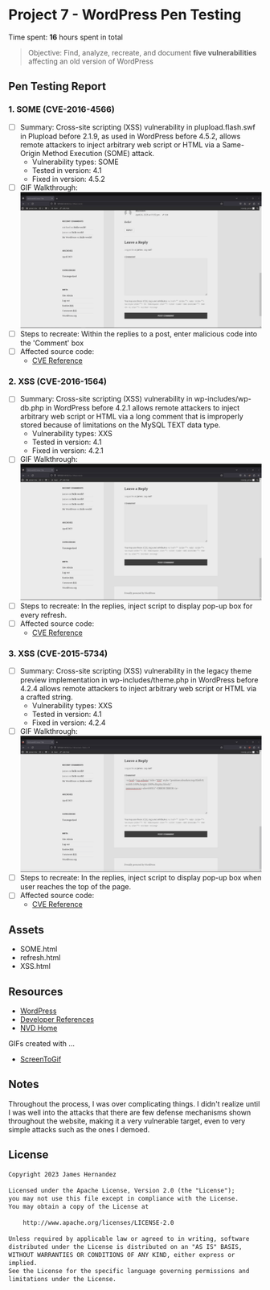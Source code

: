 # Project 7 - WordPress Pen Testing

Time spent: **16** hours spent in total

> Objective: Find, analyze, recreate, and document **five vulnerabilities** affecting an old version of WordPress

## Pen Testing Report

### 1. SOME (CVE-2016-4566)

- [ ] Summary: Cross-site scripting (XSS) vulnerability in plupload.flash.swf in Plupload before 2.1.9, as used in WordPress before 4.5.2, allows remote attackers to inject arbitrary web script or HTML via a Same-Origin Method Execution (SOME) attack.
  - Vulnerability types: SOME 
  - Tested in version: 4.1
  - Fixed in version: 4.5.2
- [ ] GIF Walkthrough: <img src="plupload.gif">
- [ ] Steps to recreate: Within the replies to a post, enter malicious code into the 'Comment' box
- [ ] Affected source code:
  - [CVE Reference](https://nvd.nist.gov/vuln/detail/CVE-2016-4566)
  
### 2. XSS (CVE-2016-1564)

- [ ] Summary: Cross-site scripting (XSS) vulnerability in wp-includes/wp-db.php in WordPress before 4.2.1 allows remote attackers to inject arbitrary web script or HTML via a long comment that is improperly stored because of limitations on the MySQL TEXT data type.
  - Vulnerability types: XXS 
  - Tested in version: 4.1
  - Fixed in version: 4.2.1
- [ ] GIF Walkthrough: <img src="refresh.gif">
- [ ] Steps to recreate: In the replies, inject script to display pop-up box for every refresh.
- [ ] Affected source code:
  - [CVE Reference](https://nvd.nist.gov/vuln/detail/CVE-2016-1564)

### 3. XSS (CVE-2015-5734)
- [ ] Summary: Cross-site scripting (XSS) vulnerability in the legacy theme preview implementation in wp-includes/theme.php in WordPress before 4.2.4 allows remote attackers to inject arbitrary web script or HTML via a crafted string.
  - Vulnerability types: XXS
  - Tested in version: 4.1
  - Fixed in version: 4.2.4
- [ ] GIF Walkthrough: <img src="XSS.gif">
- [ ] Steps to recreate: In the replies, inject script to display pop-up box when user reaches the top of the page.
- [ ] Affected source code:
  - [CVE Reference](https://nvd.nist.gov/vuln/detail/CVE-2015-5734)

## Assets

- SOME.html
- refresh.html
- XSS.html

## Resources

- [WordPress](https://core.trac.wordpress.org/browser/)
- [Developer References](https://developer.wordpress.org/reference/)
- [NVD Home](https://nvd.nist.gov/)

GIFs created with  ...

- [ScreenToGif](https://www.screentogif.com/)


## Notes

Throughout the process, I was over complicating things. I didn't realize until I was well into the attacks that there are few
defense mechanisms shown throughout the website, making it a very vulnerable target, even to very simple attacks such as the 
ones I demoed.

## License

    Copyright 2023 James Hernandez

    Licensed under the Apache License, Version 2.0 (the "License");
    you may not use this file except in compliance with the License.
    You may obtain a copy of the License at

        http://www.apache.org/licenses/LICENSE-2.0

    Unless required by applicable law or agreed to in writing, software
    distributed under the License is distributed on an "AS IS" BASIS,
    WITHOUT WARRANTIES OR CONDITIONS OF ANY KIND, either express or implied.
    See the License for the specific language governing permissions and
    limitations under the License.
